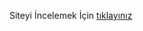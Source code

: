 Siteyi İncelemek İçin [tıklayınız]([https://openai.com](https://ismetonursahin.github.io/Music-Store-Bootstrap/)https://ismetonursahin.github.io/Music-Store-Bootstrap/)
